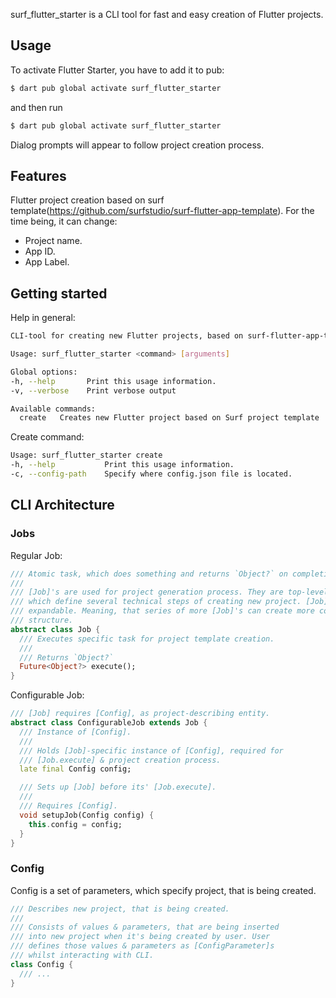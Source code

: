 surf_flutter_starter is a CLI tool for fast and easy creation of Flutter projects.

## Usage

To activate Flutter Starter, you have to add it to pub:
```sh
$ dart pub global activate surf_flutter_starter
```

and then run

```sh
$ dart pub global activate surf_flutter_starter
```

Dialog prompts will appear to follow project creation process.

## Features

Flutter project creation based on surf template(https://github.com/surfstudio/surf-flutter-app-template).
For the time being, it can change:
- Project name.
- App ID.
- App Label.

## Getting started

Help in general:
```sh
CLI-tool for creating new Flutter projects, based on surf-flutter-app-template

Usage: surf_flutter_starter <command> [arguments]

Global options:
-h, --help       Print this usage information.
-v, --verbose    Print verbose output

Available commands:
  create   Creates new Flutter project based on Surf project template

```

Create command:
```sh
Usage: surf_flutter_starter create
-h, --help           Print this usage information.
-c, --config-path    Specify where config.json file is located.
```

## CLI Architecture

### Jobs
Regular Job:
```dart
/// Atomic task, which does something and returns `Object?` on completion.
///
/// [Job]'s are used for project generation process. They are top-level entities,
/// which define several technical steps of creating new project. [Job]'s are
/// expandable. Meaning, that series of more [Job]'s can create more complex
/// structure.
abstract class Job {
  /// Executes specific task for project template creation.
  ///
  /// Returns `Object?`
  Future<Object?> execute();
}
```

Configurable Job:
```dart
/// [Job] requires [Config], as project-describing entity.
abstract class ConfigurableJob extends Job {
  /// Instance of [Config].
  ///
  /// Holds [Job]-specific instance of [Config], required for
  /// [Job.execute] & project creation process.
  late final Config config;

  /// Sets up [Job] before its' [Job.execute].
  ///
  /// Requires [Config].
  void setupJob(Config config) {
    this.config = config;
  }
}
```

### Config
Config is a set of parameters, which specify project, that is being created.
```dart
/// Describes new project, that is being created.
///
/// Consists of values & parameters, that are being inserted
/// into new project when it's being created by user. User
/// defines those values & parameters as [ConfigParameter]s
/// whilst interacting with CLI.
class Config {
  /// ...
}
```

